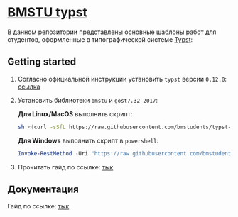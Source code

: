 # [BMSTU typst](https://github.com/bmstudents/typst-bmstu)

В данном репозитории представлены основные шаблоны работ для студентов, оформленные в типографической системе [Typst](https://typst.app):

## Getting started

1. Согласно официальной инструкции установить `typst` версии `0.12.0`: [ссылка](https://github.com/typst/typst?tab=readme-ov-file#installation)

2. Установить библиотеки `bmstu` и `gost7.32-2017`:

    **Для Linux/MacOS** выполнить скрипт:

    ```sh
    sh <(curl -sSfL https://raw.githubusercontent.com/bmstudents/typst-bmstu/refs/heads/master/install.sh)
    ```

    **Для Windows** выполнить скрипт в `powershell`:

    ```powershell
    Invoke-RestMethod -Uri "https://raw.githubusercontent.com/bmstudents/typst-bmstu/refs/heads/master/install.ps1" -OutFile "$env:TEMP\install.ps1"; & "$env:TEMP\install.ps1"
    ```

3. Прочитать гайд по ссылке: [тык](./docs/documentation.md)

## Документация

Гайд по ссылке: [тык](./docs/documentation.md)
